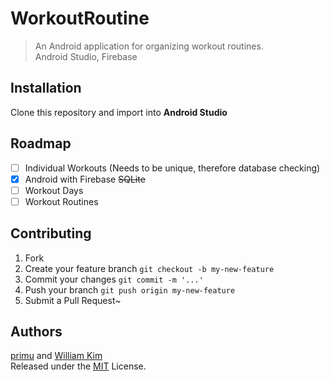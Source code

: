 # WorkoutRoutine

> An Android application for organizing workout routines.  
>   Android Studio, Firebase  

## Installation
Clone this repository and import into **Android Studio**

## Roadmap
- [ ] Individual Workouts (Needs to be unique, therefore database checking)
- [x] Android with Firebase ~~SQLite~~
- [ ] Workout Days
- [ ] Workout Routines

## Contributing
1. Fork
2. Create your feature branch `git checkout -b my-new-feature`
3. Commit your changes `git commit -m '...'`
4. Push your branch `git push origin my-new-feature`
5. Submit a Pull Request~

## Authors
[primu](https://github.com/RamsesO) and [William Kim](https://github.com/willeum) <br>
Released under the [MIT](./LICENSE) License.


